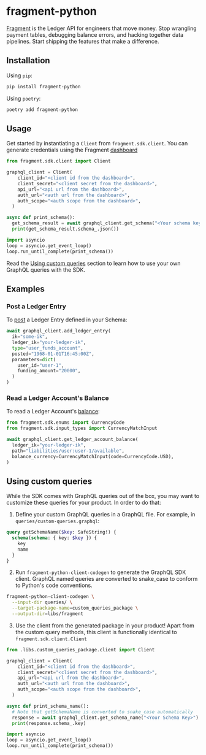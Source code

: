 # fragment-python

[Fragment](https://fragment.dev/) is the Ledger API for engineers that move money. Stop wrangling payment tables, debugging balance errors, and hacking together data pipelines. Start shipping the features that make a difference.

## Installation

Using `pip`:

```bash
pip install fragment-python
```

Using `poetry`:

```bash
poetry add fragment-python
```

## Usage

Get started by instantiating a `Client` from `fragment.sdk.client`. You can generate credentials using the Fragment [dashboard](https://dashboard.fragment.dev/go/s/api-clients)

```python
from fragment.sdk.client import Client

graphql_client = Client(
    client_id="<client id from the dashboard>",
    client_secret="<client secret from the dashboard>",
    api_url="<api url from the dashboard>",
    auth_url="<auth url from the dashboard>",
    auth_scope="<auth scope from the dashboard>",
  )

async def print_schema():
  get_schema_result = await graphql_client.get_schema("<Your schema key here>")
  print(get_schema_result.schema_.json())

import asyncio
loop = asyncio.get_event_loop()
loop.run_until_complete(print_schema())
```

Read the [Using custom queries](#using-custom-queries) section to learn how to use your own GraphQL queries with the SDK.

## Examples

### Post a Ledger Entry

To [post](https://fragment.dev/docs#post-ledger-entries-post-to-the-api) a Ledger Entry defined in your Schema:

```python
await graphql_client.add_ledger_entry(
  ik="some-ik",
  ledger_ik="your-ledger-ik",
  type="user_funds_account",
  posted="1968-01-01T16:45:00Z",
  parameters=dict(
    user_id="user-1",
    funding_amount="20000",
  )
)
```

### Read a Ledger Account's Balance

To read a Ledger Account's [balance](https://fragment.dev/docs#read-balances-latest):

```python
from fragment.sdk.enums import CurrencyCode
from fragment.sdk.input_types import CurrencyMatchInput

await graphql_client.get_ledger_account_balance(
  ledger_ik="your-ledger-ik",
  path="liabilities/user:user-1/available",
  balance_currency=CurrencyMatchInput(code=CurrencyCode.USD),
)
```

## Using custom queries

While the SDK comes with GraphQL queries out of the box, you may want to customize these queries for your product. In order to do that:

1. Define your custom GraphQL queries in a GraphQL file. For example, in `queries/custom-queries.graphql`:
```graphql
query getSchemaName($key: SafeString!) {
  schema(schema: { key: $key }) {
    key
    name
  }
}
```
2. Run `fragment-python-client-codegen` to generate the GraphQL SDK client. GraphQL named queries are converted to snake_case to conform to Python's code conventions.
```bash
fragment-python-client-codegen \
  --input-dir queries/ \
  --target-package-name=custom_queries_package \
  --output-dir=libs/fragment
```
3. Use the client from the generated package in your product! Apart from the custom query methods, this client is functionally identical to `fragment.sdk.client.Client`

```python
from .libs.custom_queries_package.client import Client

graphql_client = Client(
    client_id="<client id from the dashboard>",
    client_secret="<client secret from the dashboard>",
    api_url="<api url from the dashboard>",
    auth_url="<auth url from the dashboard>",
    auth_scope="<auth scope from the dashboard>",
  )

async def print_schema_name():
  # Note that getSchemaName is converted to snake_case automatically
  response = await graphql_client.get_schema_name("<Your Schema Key>")
  print(response.schema_.key)

import asyncio
loop = asyncio.get_event_loop()
loop.run_until_complete(print_schema())
```
